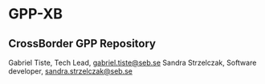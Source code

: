 # GPP-XB

## CrossBorder GPP Repository

Gabriel Tiste, Tech Lead, gabriel.tiste@seb.se
Sandra Strzelczak, Software developer, sandra.strzelczak@seb.se